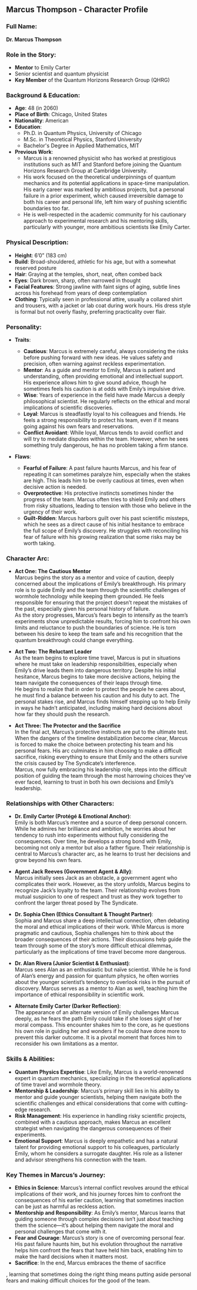 ## **Marcus Thompson - Character Profile**

### **Full Name:**  
**Dr. Marcus Thompson**

### **Role in the Story:**  
- **Mentor** to Emily Carter  
- Senior scientist and quantum physicist  
- **Key Member** of the Quantum Horizons Research Group (QHRG)

### **Background & Education:**  
- **Age**: 48 (in 2060)  
- **Place of Birth**: Chicago, United States  
- **Nationality**: American  
- **Education**:  
  - Ph.D. in Quantum Physics, University of Chicago  
  - M.Sc. in Theoretical Physics, Stanford University  
  - Bachelor's Degree in Applied Mathematics, MIT  
- **Previous Work**:  
  - Marcus is a renowned physicist who has worked at prestigious institutions such as MIT and Stanford before joining the Quantum Horizons Research Group at Cambridge University.
  - His work focused on the theoretical underpinnings of quantum mechanics and its potential applications in space-time manipulation. His early career was marked by ambitious projects, but a personal failure in a prior experiment, which caused irreversible damage to both his career and personal life, left him wary of pushing scientific boundaries too far.
  - He is well-respected in the academic community for his cautionary approach to experimental research and his mentoring skills, particularly with younger, more ambitious scientists like Emily Carter.

### **Physical Description:**  
- **Height**: 6’0” (183 cm)  
- **Build**: Broad-shouldered, athletic for his age, but with a somewhat reserved posture  
- **Hair**: Graying at the temples, short, neat, often combed back  
- **Eyes**: Dark brown, sharp, often narrowed in thought  
- **Facial Features**: Strong jawline with faint signs of aging, subtle lines across his forehead from years of deep contemplation  
- **Clothing**: Typically seen in professional attire, usually a collared shirt and trousers, with a jacket or lab coat during work hours. His dress style is formal but not overly flashy, preferring practicality over flair.

### **Personality:**  
- **Traits**:  
  - **Cautious**: Marcus is extremely careful, always considering the risks before pushing forward with new ideas. He values safety and precision, often warning against reckless experimentation.  
  - **Mentor**: As a guide and mentor to Emily, Marcus is patient and understanding, often providing emotional and intellectual support. His experience allows him to give sound advice, though he sometimes feels his caution is at odds with Emily’s impulsive drive.  
  - **Wise**: Years of experience in the field have made Marcus a deeply philosophical scientist. He regularly reflects on the ethical and moral implications of scientific discoveries.  
  - **Loyal**: Marcus is steadfastly loyal to his colleagues and friends. He feels a strong responsibility to protect his team, even if it means going against his own fears and reservations.  
  - **Conflict Avoidant**: While loyal, Marcus tends to avoid conflict and will try to mediate disputes within the team. However, when he sees something truly dangerous, he has no problem taking a firm stance.

- **Flaws**:  
  - **Fearful of Failure**: A past failure haunts Marcus, and his fear of repeating it can sometimes paralyze him, especially when the stakes are high. This leads him to be overly cautious at times, even when decisive action is needed.  
  - **Overprotective**: His protective instincts sometimes hinder the progress of the team. Marcus often tries to shield Emily and others from risky situations, leading to tension with those who believe in the urgency of their work.  
  - **Guilt-Ridden**: Marcus harbors guilt over his past scientific missteps, which he sees as a direct cause of his initial hesitance to embrace the full scope of Emily’s discovery. He struggles with reconciling his fear of failure with his growing realization that some risks may be worth taking.

### **Character Arc:**
- **Act One: The Cautious Mentor**  
  Marcus begins the story as a mentor and voice of caution, deeply concerned about the implications of Emily’s breakthrough. His primary role is to guide Emily and the team through the scientific challenges of wormhole technology while keeping them grounded. He feels responsible for ensuring that the project doesn’t repeat the mistakes of the past, especially given his personal history of failure.  
  As the story progresses, Marcus’s fears begin to intensify as the team’s experiments show unpredictable results, forcing him to confront his own limits and reluctance to push the boundaries of science. He is torn between his desire to keep the team safe and his recognition that the quantum breakthrough could change everything.

- **Act Two: The Reluctant Leader**  
  As the team begins to explore time travel, Marcus is put in situations where he must take on leadership responsibilities, especially when Emily’s drive leads them into dangerous territory. Despite his initial hesitance, Marcus begins to take more decisive actions, helping the team navigate the consequences of their leaps through time.  
  He begins to realize that in order to protect the people he cares about, he must find a balance between his caution and his duty to act. The personal stakes rise, and Marcus finds himself stepping up to help Emily in ways he hadn’t anticipated, including making hard decisions about how far they should push the research.

- **Act Three: The Protector and the Sacrifice**  
  In the final act, Marcus’s protective instincts are put to the ultimate test. When the dangers of the timeline destabilization become clear, Marcus is forced to make the choice between protecting his team and his personal fears. His arc culminates in him choosing to make a difficult sacrifice, risking everything to ensure that Emily and the others survive the crisis caused by The Syndicate’s interference.  
  Marcus, now fully embracing his leadership role, steps into the difficult position of guiding the team through the most harrowing choices they’ve ever faced, learning to trust in both his own decisions and Emily’s leadership.

### **Relationships with Other Characters:**

- **Dr. Emily Carter (Protégé & Emotional Anchor)**:  
  Emily is both Marcus’s mentee and a source of deep personal concern. While he admires her brilliance and ambition, he worries about her tendency to rush into experiments without fully considering the consequences. Over time, he develops a strong bond with Emily, becoming not only a mentor but also a father figure. Their relationship is central to Marcus’s character arc, as he learns to trust her decisions and grow beyond his own fears.

- **Agent Jack Reeves (Government Agent & Ally)**:  
  Marcus initially sees Jack as an obstacle, a government agent who complicates their work. However, as the story unfolds, Marcus begins to recognize Jack’s loyalty to the team. Their relationship evolves from mutual suspicion to one of respect and trust as they work together to confront the larger threat posed by The Syndicate.

- **Dr. Sophia Chen (Ethics Consultant & Thought Partner)**:  
  Sophia and Marcus share a deep intellectual connection, often debating the moral and ethical implications of their work. While Marcus is more pragmatic and cautious, Sophia challenges him to think about the broader consequences of their actions. Their discussions help guide the team through some of the story’s more difficult ethical dilemmas, particularly as the implications of time travel become more dangerous.

- **Dr. Alan Rivera (Junior Scientist & Enthusiast)**:  
  Marcus sees Alan as an enthusiastic but naïve scientist. While he is fond of Alan’s energy and passion for quantum physics, he often worries about the younger scientist’s tendency to overlook risks in the pursuit of discovery. Marcus serves as a mentor to Alan as well, teaching him the importance of ethical responsibility in scientific work.

- **Alternate Emily Carter (Darker Reflection)**:  
  The appearance of an alternate version of Emily challenges Marcus deeply, as he fears the path Emily could take if she loses sight of her moral compass. This encounter shakes him to the core, as he questions his own role in guiding her and wonders if he could have done more to prevent this darker outcome. It is a pivotal moment that forces him to reconsider his own limitations as a mentor.

### **Skills & Abilities:**
- **Quantum Physics Expertise**: Like Emily, Marcus is a world-renowned expert in quantum mechanics, specializing in the theoretical applications of time travel and wormhole theory.
- **Mentorship & Leadership**: Marcus’s primary skill lies in his ability to mentor and guide younger scientists, helping them navigate both the scientific challenges and ethical considerations that come with cutting-edge research.
- **Risk Management**: His experience in handling risky scientific projects, combined with a cautious approach, makes Marcus an excellent strategist when navigating the dangerous consequences of their experiments.
- **Emotional Support**: Marcus is deeply empathetic and has a natural talent for providing emotional support to his colleagues, particularly Emily, whom he considers a surrogate daughter. His role as a listener and advisor strengthens his connection with the team.

### **Key Themes in Marcus’s Journey:**
- **Ethics in Science**: Marcus’s internal conflict revolves around the ethical implications of their work, and his journey forces him to confront the consequences of his earlier caution, learning that sometimes inaction can be just as harmful as reckless action.
- **Mentorship and Responsibility**: As Emily’s mentor, Marcus learns that guiding someone through complex decisions isn’t just about teaching them the science—it’s about helping them navigate the moral and personal challenges that come with it.
- **Fear and Courage**: Marcus’s story is one of overcoming personal fear. His past failure haunts him, but his evolution throughout the narrative helps him confront the fears that have held him back, enabling him to make the hard decisions when it matters most.
- **Sacrifice**: In the end, Marcus embraces the theme of sacrifice

, learning that sometimes doing the right thing means putting aside personal fears and making difficult choices for the good of the team.